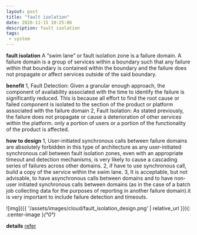 ```yaml
---
layout: post
title: "fault isolation"
date: 2020-11-15 10:25:06
description: fault isolation
tags:
 - system
---
```


**fault isolation**
A “swim lane” or fault isolation zone is a failure domain. A failure domain is a group of services within a boundary such that any failure within that boundary is contained within the boundary and the failure does not propagate or affect services outside of the said boundary. 

**benefit**
1, Fault Detection: Given a granular enough approach, the component of availability associated with the time to identify the failure is significantly reduced. This is because all effort to find the root cause or failed component is isolated to the section of the product or platform associated with the failure domain
2, Fault Isolation: As stated previously, the failure does not propagate or cause a deterioration of other services within the platform. only a portion of users or a portion of the functionality of the product is affected.

**how to design**
1, User-initiated synchronous calls between failure domains are absolutely forbidden in this type of architecture as any user-initiated synchronous call between fault isolation zones, even with an appropriate timeout and detection mechanisms, is very likely to cause a cascading series of failures across other domains. 
2, if have to use synchronous call, build a copy of the service within the swim lane.
3, It is acceptable, but not advisable, to have asynchronous calls between domains and to have non-user initiated synchronous calls between domains (as in the case of a batch job collecting data for the purposes of reporting in another failure domain).it is very important to include failure detection and timeouts.

![img]({{ '/assets/images/cloud/fault_isolation_design.png' | relative_url }}){: .center-image }*(°0°)*


**details**
[refer](https://akfpartners.com/growth-blog/fault-isolation-swim-lane)
